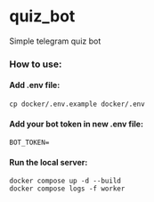 # quiz_bot

Simple telegram quiz bot 

### How to use:

#### Add .env file:
    cp docker/.env.example docker/.env

#### Add your bot token in new .env file:

    BOT_TOKEN=

#### Run the local server:

    docker compose up -d --build
    docker compose logs -f worker
